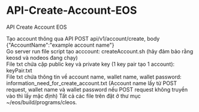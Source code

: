 # API-Create-Account-EOS
API Create Account EOS

Tạo account thông qua API POST api/v1/account/create, body {"AccountName":"example account name"}  
Go server run file script tạo acccount: createAccount.sh (hãy đảm bảo rằng keosd và nodeos đang chạy)  
File txt chứa cặp public key và private key (1 key pair tạo 1 account): keyPair.txt  
File txt chứa thông tin về account name, wallet name, wallet password: information_need_for_create_account.txt (Account name lấy từ POST request, wallet name và wallet password nếu POST request không truyền vào thì lấy mặc định)
Tất cả các file trên đặt ở thư mục ~/eos/build/programs/cleos.
